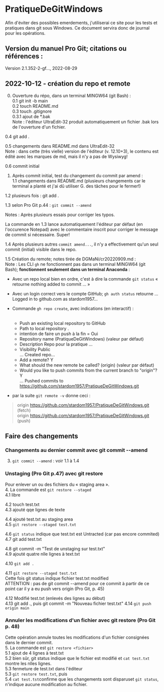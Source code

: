 # PratiqueDeGitWindows
Afin d'éviter des possibles emerdements, j'utiliserai ce site pour les tests et pratiques dans git sous Windows. Ce document servira donc de journal pour les opérations.

## Version du manuel Pro Git; citations ou références :
Version 2.1.352-2-gf..., 2022-08-29

## 2022-10-12 - création du repo et remote
0. Ouverture du répo, dans un terminal MINGW64 (git Bash) :<br>
 0.1 git init -b main<br>
 0.2 touch README.md<br>
 0.3 touch .gitignore<br>
  0.3.1 ajout de *.bak<br>
  Note : l'éditeur UltraEdit-32 produit automatiquement un fichier .bak lors de l'ouverture d'un fichier.<br>
  
 0.4 git add .<br>
 
 0.5 changements dans README.md dans UltraEdit-32<br>
 Note : dans cette (très vielle) version de l'éditeur (v. 12.10+3),  le contenu est édité avec les marques de md, mais il n'y a pas de Wysiwyg!<br>
 
 0.6 commit initial<br>

1. Après commit initial, test du changement du commit par amend :<br>
 1.1 changements dans README.md (plusieurs changements car le terminal a planté et j'ai dû utiliser G. des tâches pour le fermer!)<br>
 
 1.2 plusieurs fois : git add .<br>
 
 1.3 selon Pro Git p.44 : ```git commit --amend```<br>

  Notes :
  Après plusieurs essais pour corriger les typos.<br>
       
  La commande en 1.3 lance automatiquement l'éditeur par défaut (en l'occurence Notepad) avec le commentaire inscrit pour corriger le message de commit si nécessaire. Super!<br>

  1.4 Après plusieurs autres ```commit amend...```, il n'y a effectivement qu'un seul commit (initial) visible dans le repo.<br>
    
  1.5 Création du remote; notes tirée de DGMaNi/cr20220909.md :<br>
  Note : Les CLI ```gh``` ne fonctionnent pas dans un terminal MINGW64 (git Bash); **fonctionnent seulement dans un terminal Anaconda** :<br>
* Avec un repo local bien en ordre, c'est à dire la commande ```git status``` « retourne nothing added to commit ... »<br>
* Avec un login correct vers le compte GitHub; ```gh auth status``` retourne
... Logged in to github.com as stardom1957...

* Commande ```gh repo create```, avec indications (en interactif) :<br><br>
  - Push an existing local repository to GitHub<br>
  - Path to local repository .<br>
  - intention de faire un push à la fin = Oui<br>
  - Repository name (PratiqueDeGitWindows) (valeur par défaut)<br>
  - Description Repo pour la pratique ...<br>
  - Visibility Public<br>
    ... Created repo...<br>
  - Add a remote? Y<br>
  - What should the new remote be called? (origin) (valeur par défaut)<br>
  - Would you like to push commits from the current branch to "origin"? Y<br>
    ... Pushed commits to https://github.com/stardom1957/PratiqueDeGitWindows.git<br>

* par la suite ```git remote -v``` donne ceci :<br>
>origin  https://github.com/stardom1957/PratiqueDeGitWindows.git (fetch)<br>
>origin  https://github.com/stardom1957/PratiqueDeGitWindows.git (push)<br>


## Faire des changements
### Changements au dernier commit avec git commit --amend
3. ```git commit --amend``` : voir 1.1 à 1.4<br>
 
### Unstaging (Pro Git p.47) avec git restore
Pour enlever un ou des fichiers du « staging area ».<br>
4. La commande est ```git restore --staged```<br>
 4.1 libre<br>
  
 4.2 touch test.txt<br>
 4.3 ajouté qqe lignes de texte<br>
  
 4.4 ajouté test.txt au staging area<br>
 4.5 ```git restore --staged test.txt```<br>
  
 4.6 ```git status``` indique que test.txt est Untracted (car pas encore commited)<br>
 4.7 git add test.txt<br>
  
 4.8 git commit -m "Test de unstaging sur test.txt"<br>
 4.9 ajouté quatre nlle lignes à text.txt<br>
  
 4.10 ```git add .```<br>
  
 4.11 ```git restore --staged test.txt```<br>
       Cette fois git status indique fichier test.txt modified<br>
       ATTENTION : pas de git commit --amend pour ce commit à partir de ce point car il y a eu push vers origin (Pro Git, p. 45)<br>

 4.12 Modifié test.txt (enlevés des lignes au début)<br>
 4.13 git add ., puis git commit -m "Nouveau fichier test.txt"
 4.14 ```git push origin main```<br>
  
### Annuler les modifications d'un fichier avec git restore (Pro Git p. 48)
Cette opération annule toutes les modifications d'un fichier consignées dans le dernier commit.<br>
5. La commande est ```git restore <fichier>```<br>
 5.1 ajout de 4 lignes à test.txt<br>
 5.2 bien sûr, git status indique que le fichier est modifié et ```cat test.txt``` montre les nlles lignes.<br>
 5.3 fermeture de test.txt dans l'éditeur<br>
 5.3 ```git restore test.txt```, puis<br>
 5.4 ```cat test.tst```confirme que les changements sont disparuset ```git status```, n'indique aucune modification au fichier.<br>
 
